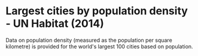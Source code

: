 # Largest cities by population density - UN Habitat (2014)

Data on population density (measured as the population per square kilometre) is provided for the world's largest 100 cities based on population.